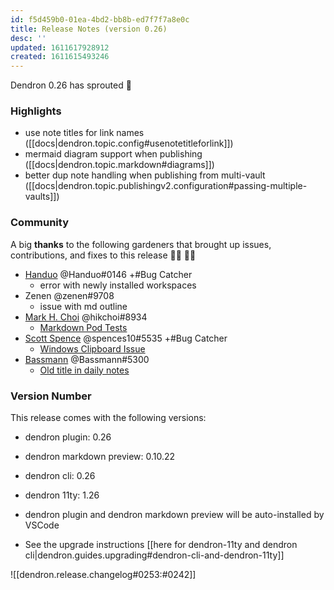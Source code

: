 ```yaml
---
id: f5d459b0-01ea-4bd2-bb8b-ed7f7f7a8e0c
title: Release Notes (version 0.26)
desc: ''
updated: 1611617928912
created: 1611615493246
---
```



Dendron 0.26 has sprouted 🌱

### Highlights

- use note titles for link names ([[docs|dendron.topic.config#usenotetitleforlink]])
- mermaid diagram support when publishing ([[docs|dendron.topic.markdown#diagrams]])
- better dup note handling when publishing from multi-vault ([[docs|dendron.topic.publishingv2.configuration#passing-multiple-vaults]])


### Community

A big **thanks** to the following gardeners that brought up issues, contributions, and fixes to this release :man_farmer: :woman_farmer: 

- [Handuo](https://github.com/zhanghanduo) @Handuo#0146 +#Bug Catcher
  - error with newly installed workspaces
- Zenen @zenen#9708 
  - issue with md outline 
- [Mark H. Choi](https://github.com/hikchoi/cerebrarium) @hikchoi#8934 
  - [Markdown Pod Tests](https://github.com/dendronhq/dendron/pull/458)
- [Scott Spence](https://github.com/spences10) @spences10#5535 +#Bug Catcher
  - [Windows Clipboard Issue](https://github.com/dendronhq/dendron/issues/465)
- [Bassmann](https://github.com/Bassmann) @Bassmann#5300 
  - [Old title in daily notes](https://github.com/dendronhq/dendron/issues/461)

### Version Number
This release comes with the following versions:
- dendron plugin: 0.26
- dendron markdown preview: 0.10.22
- dendron cli: 0.26
- dendron 11ty: 1.26
- dendron plugin and dendron markdown preview will be auto-installed by VSCode

- See the upgrade instructions [[here for dendron-11ty and dendron cli|dendron.guides.upgrading#dendron-cli-and-dendron-11ty]]

![[dendron.release.changelog#0253:#0242]]